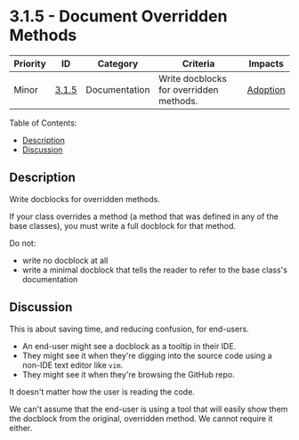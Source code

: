 # 3.1.5 - Document Overridden Methods

Priority | ID | Category | Criteria | Impacts
---------|----|----------|----------|--------
Minor | [3.1.5][3.1.5] | Documentation | Write docblocks for overridden methods. | [Adoption][ADOPTION]

Table of Contents:

- [Description](#description)
- [Discussion](#discussion)

## Description

Write docblocks for overridden methods.

If your class overrides a method (a method that was defined in any of the base classes), you must write a full docblock for that method.

Do not:

* write no docblock at all
* write a minimal docblock that tells the reader to refer to the base class's documentation

## Discussion

This is about saving time, and reducing confusion, for end-users.

* An end-user might see a docblock as a tooltip in their IDE.
* They might see it when they're digging into the source code using a non-IDE text editor like `vim`.
* They might see it when they're browsing the GitHub repo.

It doesn't matter how the user is reading the code.

We can't assume that the end-user is using a tool that will easily show them the docblock from the original, overridden method. We cannot require it either.

[ADOPTION]: ../../impacted-areas/ADOPTION.md
[CONTRIBUTIONS]: ../../impacted-areas/CONTRIBUTIONS.md
[CORRECTNESS]: ../../impacted-areas/CORRECTNESS.md
[GOVERNANCE]: ../../impacted-areas/GOVERNANCE.md
[PROJECT-MAINTENANCE]: ../../impacted-areas/PROJECT-MAINTENANCE.md
[ROBUSTNESS]: ../../impacted-areas/ROBUSTNESS.md
[SECURITY]: ../../impacted-areas/SECURITY.md
[TESTABILITY]: ../../impacted-areas/TESTABILITY.md
[3.1.5]: ./3.1.5.md